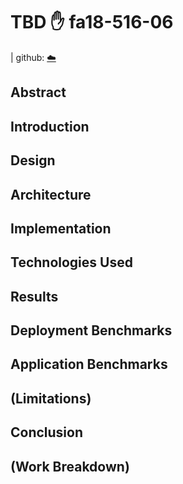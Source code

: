 # TBD :hand: fa18-516-06

| github: [:cloud:](https://github.com/cloudmesh-community/fa18-516-06/blob/master/project-paper/report.md)



## Abstract


## Introduction


## Design


## Architecture


## Implementation


## Technologies Used


## Results


## Deployment Benchmarks


## Application Benchmarks


## (Limitations)


## Conclusion


## (Work Breakdown)


